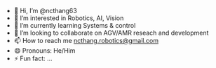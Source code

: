 - 👋 Hi, I’m @ncthang63
- 👀 I’m interested in Robotics, AI, Vision
- 🌱 I’m currently learning Systems & control
- 💞️ I’m looking to collaborate on AGV/AMR reseach and development
- 📫 How to reach me ncthang.robotics@gmail.com
- 😄 Pronouns: He/Him
- ⚡ Fun fact: ...

<!---
ncthang63/ncthang63 is a ✨ special ✨ repository because its `README.md` (this file) appears on your GitHub profile.
You can click the Preview link to take a look at your changes.
--->
